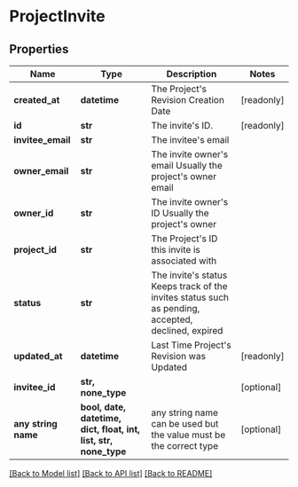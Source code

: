 # ProjectInvite


## Properties
Name | Type | Description | Notes
------------ | ------------- | ------------- | -------------
**created_at** | **datetime** | The Project&#39;s Revision Creation Date | [readonly] 
**id** | **str** | The invite&#39;s ID. | [readonly] 
**invitee_email** | **str** | The invitee&#39;s email | 
**owner_email** | **str** | The invite owner&#39;s email Usually the project&#39;s owner email | 
**owner_id** | **str** | The invite owner&#39;s ID Usually the project&#39;s owner | 
**project_id** | **str** | The Project&#39;s ID this invite is associated with | 
**status** | **str** | The invite&#39;s status Keeps track of the invites status such as pending, accepted, declined, expired | 
**updated_at** | **datetime** | Last Time Project&#39;s Revision was Updated | [readonly] 
**invitee_id** | **str, none_type** |  | [optional] 
**any string name** | **bool, date, datetime, dict, float, int, list, str, none_type** | any string name can be used but the value must be the correct type | [optional]

[[Back to Model list]](../README.md#documentation-for-models) [[Back to API list]](../README.md#documentation-for-api-endpoints) [[Back to README]](../README.md)


